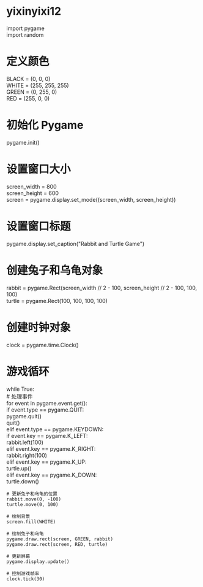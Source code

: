 # yixinyixi12


import pygame  
import random

# 定义颜色  
BLACK = (0, 0, 0)  
WHITE = (255, 255, 255)  
GREEN = (0, 255, 0)  
RED = (255, 0, 0)

# 初始化 Pygame  
pygame.init()

# 设置窗口大小  
screen_width = 800  
screen_height = 600  
screen = pygame.display.set_mode((screen_width, screen_height))

# 设置窗口标题  
pygame.display.set_caption("Rabbit and Turtle Game")

# 创建兔子和乌龟对象  
rabbit = pygame.Rect(screen_width // 2 - 100, screen_height // 2 - 100, 100, 100)  
turtle = pygame.Rect(100, 100, 100, 100)

# 创建时钟对象  
clock = pygame.time.Clock()

# 游戏循环  
while True:  
    # 处理事件  
    for event in pygame.event.get():  
        if event.type == pygame.QUIT:  
            pygame.quit()  
            quit()  
        elif event.type == pygame.KEYDOWN:  
            if event.key == pygame.K_LEFT:  
                rabbit.left(100)  
            elif event.key == pygame.K_RIGHT:  
                rabbit.right(100)  
            elif event.key == pygame.K_UP:  
                turtle.up()  
            elif event.key == pygame.K_DOWN:  
                turtle.down()

    # 更新兔子和乌龟的位置  
    rabbit.move(0, -100)  
    turtle.move(0, 100)

    # 绘制背景  
    screen.fill(WHITE)

    # 绘制兔子和乌龟  
    pygame.draw.rect(screen, GREEN, rabbit)  
    pygame.draw.rect(screen, RED, turtle)

    # 更新屏幕  
    pygame.display.update()

    # 控制游戏帧率  
    clock.tick(30)  
